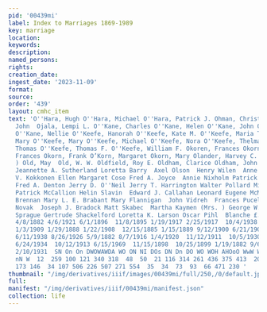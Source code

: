 ```yaml
---
pid: '00439mi'
label: Index to Marriages 1869-1989
key: marriage
location: 
keywords: 
description: 
named_persons: 
rights: 
creation_date: 
ingest_date: '2023-11-09'
format: 
source: 
order: '439'
layout: cmhc_item
text: 'O''Hara, Hugh O''Hara, Michael O''Hara, Patrick J. Ohman, Christina Oia, Lina  Ojala,
  John  Ojala, Lempi L. O''Kane, Charles O''Kane, Helen O''Kane, John O''Kane, Margaret
  O''Kane, Nellie O''Keefe, Hanorah O''Keefe, Kate M. O''Keefe, Maria T. O''Keefe,
  Mary O''Keefe, Mary O''Keefe, Michael O''Keefe, Nora O''Keefe, Thelma Larsh O''Keefe,
  Thomas O''Keefe, Thomas F. O''Keefe, William F. Okoren, Frances Okorn, Andy  Okorn,
  Frances Okorn, Frank O’Korn, Margaret Okorn, Mary Olander, Harvey C. Old, Dora (Mrs.
  ) Old, May  Old, W. W. Oldfield, Roy E. Oldham, Clarice Oldham, John R.  Ellen Walsh
  Jeannette A. Sutherland Loretta Barry  Axel Olson  Henry Wilen  Anne Koskinen  Matt
  V. Kokkonen Ellen Margaret Cose Fred A. Joyce  Annie Nixholm Patrick Fitzgerald
  Fred A. Denton Jerry D. O''Neil Jerry T. Harrington Walter Pollard Michael Merwick
  Patrick McCallion Helin Slavin  Edward J. Callahan Leonard Eugene McMillin Kathleen
  Brennan Mary L. E. Brabant Mary Flannigan  John Vidreh  Frances Pucel  Tony Hren  Jennie
  Novak  Joseph J. Bradock Matt Skabec  Martha Kaymen (Mrs. ) George W. Lay  A. J.
  Sprague Gertrude Shackelford Loretta K. Larson Oscar Pihl  Blanche £. Stringer  429  12/16/1885
  4/8/1882 4/6/1921 6/1/1896  11/8/1895 1/19/1917 2/25/1917  10/4/1938 9/28/1943 8/21/1905  12/6/1885
  1/3/1909 1/29/1888 1/22/1908  12/15/1885 1/15/1889 9/12/1900 6/21/1907 8/17/1921
  6/11/1938 8/26/1926 5/9/1882 8/7/1916 1/4/1920  11/12/1911  10/5/1930  11/19/1911
  6/24/1934  10/12/1913 6/15/1969  11/15/1898  10/25/1899 1/19/1882 9/6/1966 6/29/1910
  2/10/1931  SN On On DWOWAWDA WO ON NI DOs DN Dn DO WO WOH AHOoO WwW WwW  — Oo na
  nN W  12  259 100 121 340 318  48  50  21 116 314 261 436 375 413  20 118 389  10
  173 146  34 107 506 226 507 271 554  35  34  73  93  66 471 230 '
thumbnail: "/img/derivatives/iiif/images/00439mi/full/250,/0/default.jpg"
full: 
manifest: "/img/derivatives/iiif/00439mi/manifest.json"
collection: life
---
```

